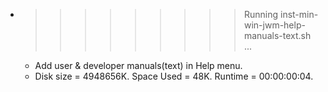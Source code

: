 * >>>>>>>>> Running inst-min-win-jwm-help-manuals-text.sh ...
  * Add user & developer manuals(text) in Help menu.
  * Disk size = 4948656K. Space Used = 48K. Runtime = 00:00:00:04.
